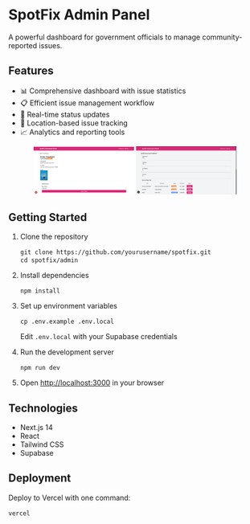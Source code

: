 # SpotFix Admin Panel

A powerful dashboard for government officials to manage community-reported issues.

## Features

- 📊 Comprehensive dashboard with issue statistics
- 📋 Efficient issue management workflow
- 🔄 Real-time status updates
- 📍 Location-based issue tracking
- 📈 Analytics and reporting tools

<div align="center">
 <img src="./output_screen/Screenshot 2025-05-17 132808.png" width="200" alt="Login Screen"/> 
 <img src="./output_screen/Screenshot 2025-05-17 132740.png" width="200" alt="Login Screen"/>
  </div>

## Getting Started

1. Clone the repository

   ```
   git clone https://github.com/yourusername/spotfix.git
   cd spotfix/admin
   ```

2. Install dependencies

   ```
   npm install
   ```

3. Set up environment variables

   ```
   cp .env.example .env.local
   ```

   Edit `.env.local` with your Supabase credentials

4. Run the development server

   ```
   npm run dev
   ```

5. Open [http://localhost:3000](http://localhost:3000) in your browser

## Technologies

- Next.js 14
- React
- Tailwind CSS
- Supabase

## Deployment

Deploy to Vercel with one command:

```
vercel
```
